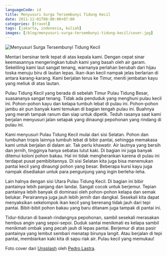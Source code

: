 ```yaml
---
languageCode: id
title: Menyusuri Surga Tersembunyi Tidung Kecil
date: 2011-12-01T08:00:00+07:00
categories: [travel]
tags: [jakarta, indonesia, kuliah]
images: [/blog/menyusuri-surga-tersembunyi-tidung-kecil/cover.jpg]
---
```

![Menyusuri Surga Tersembunyi Tidung Kecil](cover.jpg)

Mentari bersinar terik tepat di atas kepala kami. Dengan cepat sinar keemasannya mengeringkan tubuh kami yang basah oleh air garam. Sekeliling kami laut sangat tenang, warnanya perlahan berubah dari hijau toska menuju biru di lautan lepas. Ikan-ikan kecil nampak jelas berlarian di antara karang-karang. Kami berjalan terus ke Timur, meniti jembatan kayu yang meliuk di atas lautan.

Pulau Tidung Kecil yang berada di sebelah Timur Pulau Tidung Besar, suasananya sangat tenang. Tidak ada penduduk yang menghuni pulau kecil ini. Pohon-pohon kayu dan kelapa tumbuh lebat di pulau ini. Pohon-pohon jambu air pun banyak kami temukan di bagian tengah pulau ini. Buahnya yang merah tampak ranum dan siap untuk dipetik. Teduh rasanya saat kami berjalan menyusuri jalan setapak yang dinaungi pepohonan yang rindang di pulau ini.

Kami menyusuri Pulau Tidung Kecil mulai dari sisi Selatan. Pohon dan tumbuhan tropis lainnya tumbuh lebat di bibir pantai, sehingga memakasa kami untuk berjalan di dalam air. Tak perlu khawatir. Air lautnya yang bersih dan jernih, tingginya hanya sebatas lutut kaki. Di bagian ini juga banyak ditemui koloni pohon bakau. Hal ini tidak mengherankan karena di pulau ini terdapat pusat pembibitannya. Di sisi Selatan kita juga bisa menemukan pantai kecil yang dinaungi pohon yang besar. Beberapa kursi kayu juga nampak disediakan untuk para pengunjung yang ingin berleha-leha.

Lain halnya dengan sisi Utara Pulau Tidung Kecil. Di bagian ini bibir pantainya lebih panjang dan landai. Sangat cocok untuk berjemur. Tepian pantainya lebih banyak di dominasi oleh pohon-pohon kelapa dan semak belukar. Perairannya juga jauh lebih jernih dan dangkal. Sesekali kita dapat menyaksikan sekelompok ikan kecil yang berenang tidak jauh dari tepi pantai. Bibit-bibit pohon bakau yang baru ditanam juga tampak di pantai ini.

Tidur-tiduran di bawah rindangnya pepohonan, sambil sesekali merasakan hembus angin yang sepoi-sepoi. Duduk santai menikmati es kelapa sambil menikmati ombak yang pecah jauh di lepas pantai. Berjemur di atas pasir pantainya yang lembut sembari menatap birunya langit. Atau berjalan di tepi pantai, membiarkan kaki kita di sapu riak air. Pulau kecil yang memukau!

Foto cover dari [Unsplash](https://unsplash.com/photos/br-Xdb9KE0Q) oleh [Pedro Lastra](https://unsplash.com/@peterlaster).

